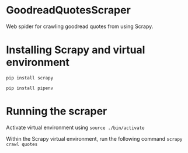 # GoodreadQuotesScraper
Web spider for crawling goodread quotes from using Scrapy.

# Installing Scrapy and virtual environment
`pip install scrapy`

`pip install pipenv`

# Running the scraper
Activate virtual environment using `source ./bin/activate`

Within the Scrapy virtual environment, run the following command
`scrapy crawl quotes`
